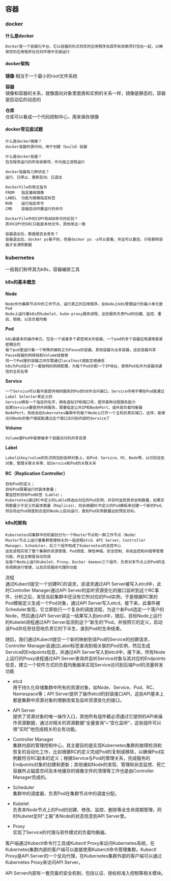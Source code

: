 ## 容器

### docker

**什么是docker**
```
Docker是一个容器化平台，它以容器的形式将您的应用程序及其所有依赖项打包在一起，以确保您的应用程序在任何环境中无缝运行
```

#### docker架构

**镜像**
相当于一个最小的root文件系统

**容器**  
镜像和容器的关系，就像面向对象里面类和实例的关系一样，镜像是静态的，容器是启动后的动态的

**仓库**  
仓库可以看成一个代码控制中心，用来保存镜像  

#### docker常见面试题
```
什么是docker镜像？
docker容器的源代码，用于创建（build）容器

什么是docker容器？
包含程序运行的所有依赖项，作为独立进程运行

docker容器有几种状态？
运行、已停止、重新启动、已退出

DockerFile的常见指令
FROM   指定基础镜像
LABEL  功能为镜像指定标签
RUN    运行指定命令
CMD    容器启动时要运行的命令

DockerFile中的COPY和ADD命令的区别？
其中COPY的SRC只能是本地文件，其他用法一致

容器退出后，数据是否会丢失？
容器退出后，docker ps看不到，但是docker ps -a可以查看，并且可以重启，只有删除容器才会清除数据
```

### kubernetes

一般我们称呼其为k8s，容器编排工具

#### k8s的基本概念

**Node**
```
Node作为集群节点中的工作节点，运行真正的应用程序，在Node上k8s管理运行的最小单元是Pod
Node上运行着k8s的kubelet、kube-proxy服务进程，这些服务负责Pod的创建、监控、重启、销毁、以及负载均衡
```

**Pod**
```
k8s最基本的操作单元，包含一个或者多个紧密相关的容器，一个pod的多个容器应用通常是紧密耦合的
每个pod里运行着一个特殊的被称之为Pause的容器，其他容器为业务容器，这些容器共享Pause容器的网络栈和Volume挂载卷
同一个Pod里的容器之间仅需通过localhost就能互相通信
k8s为Pod设计了一套独特的网络配置，为每个Pod分配一个IP地址，使用Pod名作为容器间通信的主机名等
```

**Service**
```
一个Service可以看作是提供相同服务的Pod的对外访问接口，Service作用于哪些Pod是通过Label Selector来定义的
Service拥有一个指定的名字，拥有虚拟IP和端口号，提供某种远程服务能力
如果Service要提供外网服务，需要指定公共IP和NodePort，或外部负载均衡器
NodePort，系统会在Kubernetes集群中的每个Node上打开一个主机的真实端口，这样，能够访问Node的客户端就能通过这个端口访问到内部的Service了
```

**Volume**
```
Volume是Pod中能够被多个容器访问的共享目录
```

**Label**
```
Label以key/value的形式附加到各种对象上，如Pod、Service、RC、Node等，以识别这些对象，管理关联关系等，如Service和Pod的关联关系
```

**RC（Replication Controller）**
```
目标Pod的定义；
目标Pod需要运行的副本数量；
要监控的目标Pod标签（Lable）；
Kubernetes通过RC中定义的Lable筛选出对应的Pod实例，并实时监控其状态和数量，如果实例数量少于定义的副本数量（Replicas），则会根据RC中定义的Pod模板来创建一个新的Pod，然后将此Pod调度到合适的Node上启动运行，直到Pod实例数量达到预定目标。
```

#### k8s的架构

```
Kubernetes将集群中的机器划分为一个Master节点和一群工作节点（Node）
Master节点上运行着集群管理相关的一组进程etcd、API Server、Controller Manager、Scheduler，后三个组件构成了Kubernetes的总控中心
这些进程实现了整个集群的资源管理、Pod调度、弹性伸缩、安全控制、系统监控和纠错等管理功能，并且全都是自动完成
在每个Node上运行Kubelet、Proxy、Docker daemon三个组件，负责对本节点上的Pod的生命周期进行管理，以及实现服务代理的功能
```

流程  
通过Kubectl提交一个创建RC的请求，该请求通过API Server被写入etcd中，此时Controller Manager通过API Server的监听资源变化的接口监听到这个RC事件，分析之后，发现当前集群中还没有它所对应的Pod实例，于是根据RC里的Pod模板定义生成一个Pod对象，通过API Server写入etcd，接下来，此事件被Scheduler发现，它立即执行一个复杂的调度流程，为这个新Pod选定一个落户的Node，然后通过API Server讲这一结果写入到etcd中，随后，目标Node上运行的Kubelet进程通过API Server监测到这个“新生的”Pod，并按照它的定义，启动该Pod并任劳任怨地负责它的下半生，直到Pod的生命结束。

随后，我们通过Kubectl提交一个新的映射到该Pod的Service的创建请求，Controller Manager会通过Label标签查询到相关联的Pod实例，然后生成Service的Endpoints信息，并通过API Server写入到etcd中，接下来，所有Node上运行的Proxy进程通过API Server查询并监听Service对象与其对应的Endpoints信息，建立一个软件方式的负载均衡器来实现Service访问到后端Pod的流量转发功能


* etcd  
用于持久化存储集群中所有的资源对象，如Node、Service、Pod、RC、Namespace等；API Server提供了操作etcd的封装接口API，这些API基本上都是集群中资源对象的增删改查及监听资源变化的接口。

* API Server  
提供了资源对象的唯一操作入口，其他所有组件都必须通过它提供的API来操作资源数据，通过对相关的资源数据“全量查询”+“变化监听”，这些组件可以很“实时”地完成相关的业务功能。

* Controller Manager  
集群内部的管理控制中心，其主要目的是实现Kubernetes集群的故障检测和恢复的自动化工作，比如根据RC的定义完成Pod的复制或移除，以确保Pod实例数符合RC副本的定义；根据Service与Pod的管理关系，完成服务的Endpoints对象的创建和更新；其他诸如Node的发现、管理和状态监控、死亡容器所占磁盘空间及本地缓存的镜像文件的清理等工作也是由Controller Manager完成的。

* Scheduler  
集群中的调度器，负责Pod在集群节点中的调度分配。

* Kubelet  
负责本Node节点上的Pod的创建、修改、监控、删除等全生命周期管理，同时Kubelet定时“上报”本Node的状态信息到API Server里。

* Proxy  
实现了Service的代理与软件模式的负载均衡器。  

客户端通过Kubectl命令行工具或Kubectl Proxy来访问Kubernetes系统，在Kubernetes集群内部的客户端可以直接使用Kuberctl命令管理集群。Kubectl Proxy是API Server的一个反向代理，在Kubernetes集群外部的客户端可以通过Kubernetes Proxy来访问API Server。

API Server内部有一套完备的安全机制，包括认证、授权和准入控制等相关模块。
